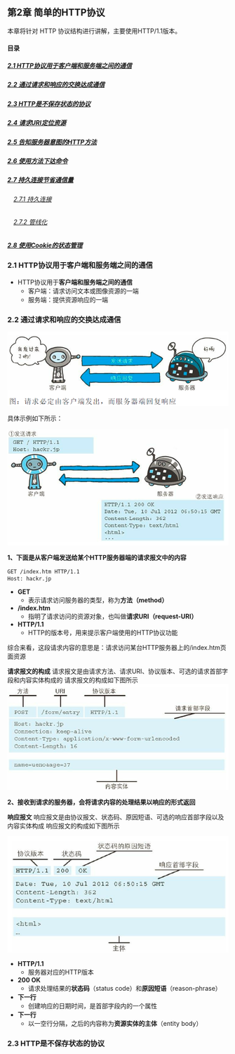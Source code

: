 ## 第2章 简单的HTTP协议

本章将针对 HTTP 协议结构进行讲解，主要使用HTTP/1.1版本。

#### 目录

##### [2.1 HTTP协议用于客户端和服务端之间的通信](#anchor21)

##### [2.2 通过请求和响应的交换达成通信](#anchor22)

##### [2.3 HTTP是不保存状态的协议](#anchor23)

##### [2.4 请求URI定位资源](#anchor24)

##### [2.5 告知服务器意图的HTTP方法](#anchor25)

##### [2.6 使用方法下达命令](#anchor26)

##### [2.7 持久连接节省通信量](#anchor27)
###### &ensp;&ensp;[2.7.1 持久连接](#anchor271)
###### &ensp;&ensp;[2.7.2 管线化](#anchor272)

##### [2.8 使用Cookie的状态管理](#anchor28)



### <span id = "anchor21">2.1 HTTP协议用于客户端和服务端之间的通信</span>

* HTTP协议用于**客户端和服务端之间的通信**
  * 客户端：请求访问文本或图像资源的一端
  * 服务端：提供资源响应的一端

### <span id = "anchor22">2.2 通过请求和响应的交换达成通信</span>

![](/001-图解HTTP/Pictures/2201.png)

具体示例如下所示：

![](/001-图解HTTP/Pictures/2202.png)

**1、下面是从客户端发送给某个HTTP服务器端的请求报文中的内容**
```text
GET /index.htm HTTP/1.1
Host: hackr.jp
```
* **GET**
  * 表示请求访问服务器的类型，称为**方法（method）**
* **/index.htm**
  * 指明了请求访问的资源对象，也叫做**请求URI（request-URI）**
* **HTTP/1.1**
  * HTTP的版本号，用来提示客户端使用的HTTP协议功能

综合来看，这段请求内容的意思是：请求访问某台HTTP服务器上的/index.htm页面资源

**请求报文的构成**
请求报文是由请求方法、请求URI、协议版本、可选的请求首部字段和内容实体构成的
请求报文的构成如下图所示
![](/001-图解HTTP/Pictures/2203.png)

**2、接收到请求的服务器，会将请求内容的处理结果以响应的形式返回**

**响应报文**
响应报文是由协议报文、状态码、原因短语、可选的响应首部字段以及内容实体构成
响应报文的构成如下图所示

![](/001-图解HTTP/Pictures/2304.png)

* **HTTP/1.1**
  * 服务器对应的HTTP版本
* **200 OK**
  * 请求处理结果的**状态码**（status code）和**原因短语**（reason-phrase）
* **下一行**
  * 创建响应的日期时间，是首部字段内的一个属性
* **下一行**
  * 以一空行分隔，之后的内容称为**资源实体的主体**（entity body）


### <span id = "anchor23">2.3 HTTP是不保存状态的协议</span>
